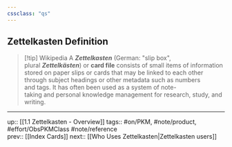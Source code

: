 ```yaml
---
cssclass: "qs"
---
```

## Zettelkasten Definition
> [!tip] Wikipedia
> A **_Zettelkasten_** (German: "slip box", plural **_Zettelkästen_**) or **card file** consists of small items of information stored on paper slips or cards that may be linked to each other through subject headings or other metadata such as numbers and tags. It has often been used as a system of note-taking and personal knowledge management for research, study, and writing.

---
up:: [[1.1 Zettelkasten - Overview]]
tags:: #on/PKM, #note/product, #effort/ObsPKMClass #note/reference  
prev:: [[Index Cards]]
next:: [[Who Uses Zettelkasten|Zettelkasten users]]
